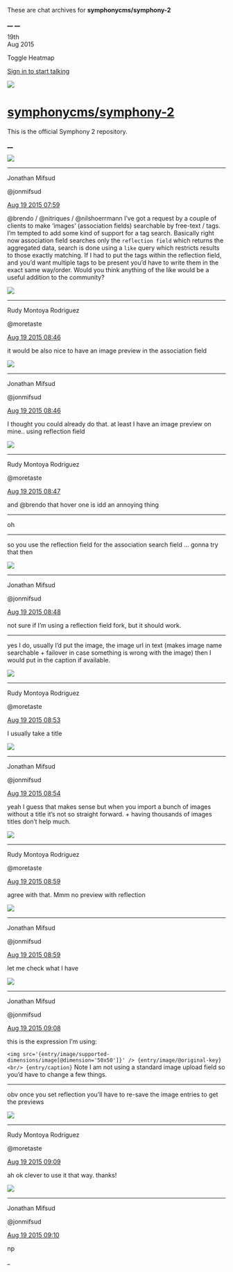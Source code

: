 These are chat archives for **symphonycms/symphony-2**

[__](/symphonycms/symphony-2/archives/2015/08/20)
[__](/symphonycms/symphony-2/archives/2015/08/18)

19th  
Aug 2015

Toggle Heatmap

[Sign in to start talking](/login?action=login&button=archive-login)

![](https://avatars-02.gitter.im/group/iv/3/57542c45c43b8c601977197e?s=48)

#  [symphonycms/symphony-2](/symphonycms/symphony-2)

This is the official Symphony 2 repository.

[ __ ](/orgs/symphonycms/rooms "More symphonycms rooms" )

![](https://avatars1.githubusercontent.com/u/859775?v=3&s=30)

__ __

Jonathan Mifsud

@jonmifsud

[Aug 19 2015
07:59](https://gitter.im/symphonycms/symphony-2?at=55d437699c0eaccb36ae37be ""
)

@brendo / @nitriques / @nilshoerrmann I’ve got a request by a couple of
clients to make ‘images’ (association fields) searchable by free-text / tags.
I’m tempted to add some kind of support for a tag search. Basically right now
association field searches only the `reflection field` which returns the
aggregated data, search is done using a `like` query which restricts results
to those exactly matching. If I had to put the tags within the reflection
field, and you’d want multiple tags to be present you’d have to write them in
the exact same way/order. Would you think anything of the like would be a
useful addition to the community?

![](https://avatars2.githubusercontent.com/u/857982?v=3&s=30)

__ __

Rudy Montoya Rodriguez

@moretaste

[Aug 19 2015
08:46](https://gitter.im/symphonycms/symphony-2?at=55d442626b94865520d85b16 ""
)

it would be also nice to have an image preview in the association field

![](https://avatars1.githubusercontent.com/u/859775?v=3&s=30)

__ __

Jonathan Mifsud

@jonmifsud

[Aug 19 2015
08:46](https://gitter.im/symphonycms/symphony-2?at=55d442809c0eaccb36ae3925 ""
)

I thought you could already do that. at least I have an image preview on
mine.. using reflection field

![](https://avatars2.githubusercontent.com/u/857982?v=3&s=30)

__ __

Rudy Montoya Rodriguez

@moretaste

[Aug 19 2015
08:47](https://gitter.im/symphonycms/symphony-2?at=55d44291bdd5d6c9362b86e5 ""
)

and @brendo that hover one is idd an annoying thing

__ __

oh

__ __

so you use the reflection field for the association search field ... gonna try
that then

![](https://avatars1.githubusercontent.com/u/859775?v=3&s=30)

__ __

Jonathan Mifsud

@jonmifsud

[Aug 19 2015
08:48](https://gitter.im/symphonycms/symphony-2?at=55d442c8533d782f18d2f600 ""
)

not sure if I’m using a reflection field fork, but it should work.

__ __

yes I do, usually I’d put the image, the image url in text (makes image name
searchable + failover in case something is wrong with the image) then I would
put in the caption if available.

![](https://avatars2.githubusercontent.com/u/857982?v=3&s=30)

__ __

Rudy Montoya Rodriguez

@moretaste

[Aug 19 2015
08:53](https://gitter.im/symphonycms/symphony-2?at=55d443fc533d782f18d2f628 ""
)

I usually take a title

![](https://avatars1.githubusercontent.com/u/859775?v=3&s=30)

__ __

Jonathan Mifsud

@jonmifsud

[Aug 19 2015
08:54](https://gitter.im/symphonycms/symphony-2?at=55d44444d46018562035c3cf ""
)

yeah I guess that makes sense but when you import a bunch of images without a
title it’s not so straight forward. + having thousands of images titles don’t
help much.

![](https://avatars2.githubusercontent.com/u/857982?v=3&s=30)

__ __

Rudy Montoya Rodriguez

@moretaste

[Aug 19 2015
08:59](https://gitter.im/symphonycms/symphony-2?at=55d44557d46018562035c3e8 ""
)

agree with that. Mmm no preview with reflection

![](https://avatars1.githubusercontent.com/u/859775?v=3&s=30)

__ __

Jonathan Mifsud

@jonmifsud

[Aug 19 2015
08:59](https://gitter.im/symphonycms/symphony-2?at=55d4456b6b94865520d85b82 ""
)

let me check what I have

![](https://avatars1.githubusercontent.com/u/859775?v=3&s=30)

__ __

Jonathan Mifsud

@jonmifsud

[Aug 19 2015
09:08](https://gitter.im/symphonycms/symphony-2?at=55d447849c0eaccb36ae39d2 ""
)

this is the expression I’m using:

`<img src='{entry/image/supported-dimensions/image[@dimension='50x50']}' />
{entry/image/@original-key} <br/> {entry/caption}` Note I am not using a
standard image upload field so you’d have to change a few things.

__ __

obv once you set reflection you’ll have to re-save the image entries to get
the previews

![](https://avatars2.githubusercontent.com/u/857982?v=3&s=30)

__ __

Rudy Montoya Rodriguez

@moretaste

[Aug 19 2015
09:09](https://gitter.im/symphonycms/symphony-2?at=55d447dcbdd5d6c9362b87ae ""
)

ah ok clever to use it that way. thanks!

![](https://avatars1.githubusercontent.com/u/859775?v=3&s=30)

__ __

Jonathan Mifsud

@jonmifsud

[Aug 19 2015
09:10](https://gitter.im/symphonycms/symphony-2?at=55d447f6d46018562035c45d ""
)

np

_

